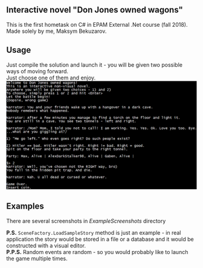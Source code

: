 ## Interactive novel "Don Jones owned wagons"
This is the first hometask on C# in EPAM External .Net course (fall 2018).
Made solely by me, Maksym Bekuzarov.

## Usage
Just compile the solution and launch it - you will be given two possible ways of moving forward.  
Just choose one of them and enjoy.
![Example screenshot](ExampleScreenshots/BadEndingNew.png)

## Examples
There are several screenshots in _ExampleScreenshots_ directory

**P.S.** `SceneFactory.LoadSampleStory` method is just an example - in real application the story would be stored in a file or a database and it would be constructed with a visual editor.  
**P.P.S.** Random events are random - so you would probably like to launch the game multiple times.
